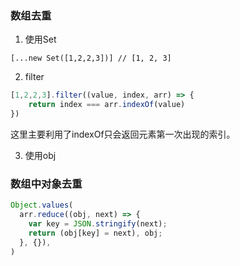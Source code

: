 ### 数组去重

1. 使用Set

`[...new Set([1,2,2,3])] // [1, 2, 3]`

2. filter

```js
[1,2,2,3].filter((value, index, arr) => {
	return index === arr.indexOf(value)
})
```

这里主要利用了indexOf只会返回元素第一次出现的索引。

3. 使用obj

### 数组中对象去重

```js
Object.values(
  arr.reduce((obj, next) => {
    var key = JSON.stringify(next);
    return (obj[key] = next), obj;
  }, {}),
)
```

